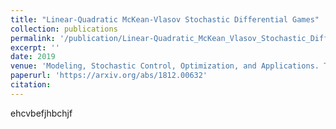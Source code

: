 ```yaml
---
title: "Linear-Quadratic McKean-Vlasov Stochastic Differential Games"
collection: publications
permalink: '/publication/Linear-Quadratic_McKean_Vlasov_Stochastic_Differential_Games'
excerpt: ''
date: 2019
venue: 'Modeling, Stochastic Control, Optimization, and Applications. The IMA Volumes in Mathematics and its Applications, vol 164. Springer, Cham'
paperurl: 'https://arxiv.org/abs/1812.00632'
citation: 
---
```

ehcvbefjhbchjf
